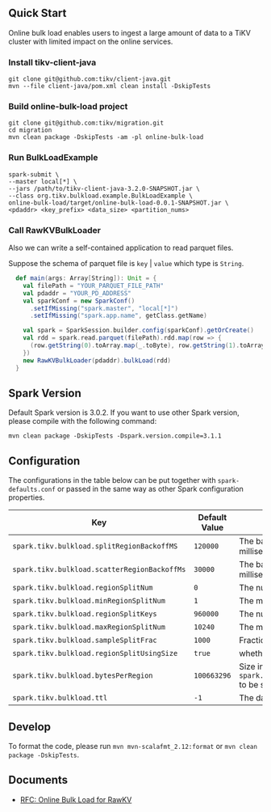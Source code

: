 ## Quick Start

Online bulk load enables users to ingest a large amount of data to a TiKV cluster with limited impact on the online services.

### Install tikv-client-java

```
git clone git@github.com:tikv/client-java.git
mvn --file client-java/pom.xml clean install -DskipTests
```

### Build online-bulk-load project

```
git clone git@github.com:tikv/migration.git
cd migration
mvn clean package -DskipTests -am -pl online-bulk-load
```

### Run BulkLoadExample

```
spark-submit \
--master local[*] \
--jars /path/to/tikv-client-java-3.2.0-SNAPSHOT.jar \
--class org.tikv.bulkload.example.BulkLoadExample \
online-bulk-load/target/online-bulk-load-0.0.1-SNAPSHOT.jar \
<pdaddr> <key_prefix> <data_size> <partition_nums>
```

### Call RawKVBulkLoader

Also we can write a self-contained application to read parquet files.

Suppose the schema of parquet file is `key` | `value` which type is `String`.

```scala
  def main(args: Array[String]): Unit = {
    val filePath = "YOUR_PARQUET_FILE_PATH"
    val pdaddr = "YOUR_PD_ADDRESS"
    val sparkConf = new SparkConf()
      .setIfMissing("spark.master", "local[*]")
      .setIfMissing("spark.app.name", getClass.getName)

    val spark = SparkSession.builder.config(sparkConf).getOrCreate()
    val rdd = spark.read.parquet(filePath).rdd.map(row => {
      (row.getString(0).toArray.map(_.toByte), row.getString(1).toArray.map(_.toByte))
    })
    new RawKVBulkLoader(pdaddr).bulkLoad(rdd)
  }
```

## Spark Version

Default Spark version is 3.0.2. If you want to use other Spark version, please compile with the following command:

```
mvn clean package -DskipTests -Dspark.version.compile=3.1.1
```

## Configuration

The configurations in the table below can be put together with `spark-defaults.conf` or passed in the same way as other Spark configuration properties.

|    Key    | Default Value | Description |
| ---------- | --- | --- |
| `spark.tikv.bulkload.splitRegionBackoffMS` |  `120000` | The backoff time of split region in milliseconds |
| `spark.tikv.bulkload.scatterRegionBackoffMs` |  `30000` | The backoff time of scatter region in milliseconds
| `spark.tikv.bulkload.regionSplitNum` |  `0` | The number of split regions |
| `spark.tikv.bulkload.minRegionSplitNum` |  `1` | The minimum number of split regions |
| `spark.tikv.bulkload.regionSplitKeys` |  `960000` | The number of keys per region |
| `spark.tikv.bulkload.maxRegionSplitNum` |  `10240` | The maximum number of split regions |
| `spark.tikv.bulkload.sampleSplitFrac` |  `1000` | Fraction of sample split |
| `spark.tikv.bulkload.regionSplitUsingSize` |  `true` | whether using size to split region |
| `spark.tikv.bulkload.bytesPerRegion` | `100663296` | Size in bytes per region.This requires `spark.tikv.bulkload.regionSplitUsingSize` to be set true. |
| `spark.tikv.bulkload.ttl` |  `-1` | The data's time to live |

## Develop

To format the code, please run `mvn mvn-scalafmt_2.12:format` or `mvn clean package -DskipTests`.

## Documents

- [RFC: Online Bulk Load for RawKV](https://github.com/tikv/rfcs/blob/master/text/0072-online-bulk-load-for-rawkv.md)

